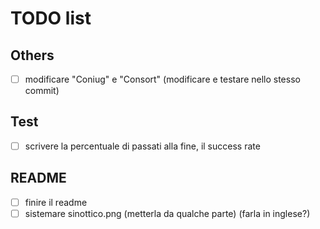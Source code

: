 # TODO list

## Others

- [ ] modificare "Coniug" e "Consort" (modificare e testare nello stesso commit)

## Test

- [ ] scrivere la percentuale di passati alla fine, il success rate

## README

- [ ] finire il readme
- [ ] sistemare sinottico.png (metterla da qualche parte) (farla in inglese?)
